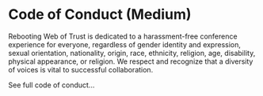 # Code of Conduct (Medium)
Rebooting Web of Trust is dedicated to a harassment-free conference experience for everyone, regardless of gender identity and expression, sexual orientation, nationality, origin, race, ethnicity, religion, age, disability, physical appearance, or religion. We respect and recognize that a diversity of voices is vital to successful collaboration.

See full code of conduct...
